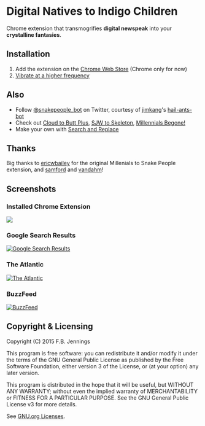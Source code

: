 # **Digital Natives to Indigo Children**

Chrome extension that transmogrifies **digital newspeak** into your **crystalline fantasies**.

## Installation

1. Add the extension on the [Chrome Web Store](https://chrome.google.com/webstore/detail/millennials-to-snake-peop/jhkibealmjkbkafogihpeidfcgnigmlf) (Chrome only for now)
2. [Vibrate at a higher frequency](https://www.google.com/search?q=digital%20natives)


## Also
- Follow [@snakepeople_bot](https://twitter.com/snakepeople_bot) on Twitter, courtesy of [jimkang](https://github.com/jimkang)'s [hail-ants-bot](https://github.com/jimkang/hail-ants-bot)
- Check out [Cloud to Butt Plus](https://chrome.google.com/webstore/detail/cloud-to-butt-plus/apmlngnhgbnjpajelfkmabhkfapgnoai?hl=en), [SJW to Skeleton](https://chrome.google.com/webstore/detail/sjw-to-skeleton/kckodmjikeoncekpplppkkcjolofmacc?hl=en), [Millennials Begone!](https://chrome.google.com/webstore/detail/millennials-begone/dlgjecnejicmpdknhangcbeahbgipolf?hl=en)
- Make your own with [Search and Replace](https://chrome.google.com/webstore/detail/search-and-replace/bldchfkhmnkoimaciljpilanilmbnofo?hl=en-GB)

## Thanks
Big thanks to [ericwbailey](https://github.com/ericwbailey) for the original Millenials to Snake People extension, and  [samford](https://github.com/samford) and [vandahm](https://github.com/vandahm)! 

## Screenshots

### Installed Chrome Extension
![](https://i.imgur.com/xAzfhw8.png)

### Google Search Results
[![Google Search Results](https://i.imgur.com/GTBOuEr.png)](https://www.google.com/search?q=Millennials)

### The Atlantic
[![The Atlantic](https://i.imgur.com/LDFOsrO.png)](http://www.theatlantic.com/politics/archive/2013/08/the-outsiders-how-can-millennials-change-washington-if-they-hate-it/278920/)

### BuzzFeed
[![BuzzFeed](https://i.imgur.com/PT1NWX5.png)](http://www.buzzfeed.com/sapna/what-public-companies-are-telling-wall-street-about-millenni)

## Copyright & Licensing
Copyright (C) 2015  F.B. Jennings

This program is free software: you can redistribute it and/or modify 
it under the terms of the GNU General Public License as published by the Free Software Foundation, either version 3 of the License, or (at your option) any later version.

This program is distributed in the hope that it will be useful,
but WITHOUT ANY WARRANTY; without even the implied warranty of
MERCHANTABILITY or FITNESS FOR A PARTICULAR PURPOSE.  See the
GNU General Public License v3 for more details.

See [GNU.org Licenses](http://www.gnu.org/licenses/).
